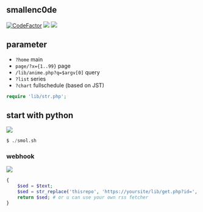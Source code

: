 ## smallenc0de  
[![CodeFactor](https://www.codefactor.io/repository/github/sinkaroid/smallencode/badge)](https://www.codefactor.io/repository/github/sinkaroid/smallencode) ![](https://img.shields.io/badge/codename-x265-lightgrey) ![](https://img.shields.io/github/last-commit/sinkaroid/smallenc0de)  
## parameter  
- `?home` main  
- `page/?x={1..99}` page  
- `/lib/anime.php?q=$argv[0]` query  
- `?list` series
- `?chart` fullschedule (based on JST)  

```php
require 'lib/str.php'; 
```

## start with python  
![](https://i.imgur.com/Dp8nJEN.png)  
```py
$ ./smol.sh
```  
### webhook


![](https://1.bp.blogspot.com/-ZAnSufSPKi8/XWcjUUFCVCI/AAAAAAAAJqw/Q8SpFfiUftU-QQobxelQj9uGpkyhZ61GgCLcBGAs/s1600/Screenshot_121.png)  

```php
{
    $sed = $text;
    $sed = str_replace('thisrepo', 'https://yoursite/lib/get.php?id=', $sed);
    return $sed; # or u can use your own rss fetcher
}
``` 